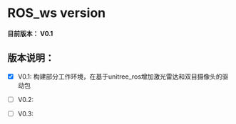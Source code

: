 # ROS_ws version

**目前版本： V0.1**

## 版本说明：
- [x]   V0.1: 构建部分工作环境，在基于unitree_ros增加激光雷达和双目摄像头的驱动包       
- [ ]   V0.2: 
- [ ]   V0.3: 

